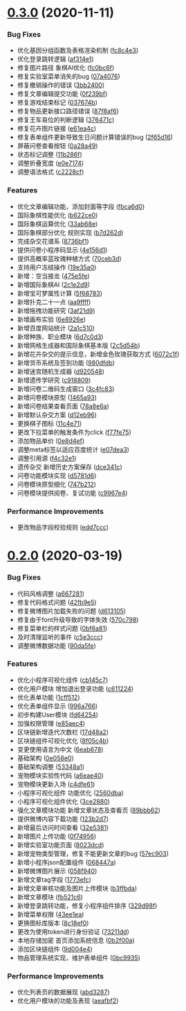 # [0.3.0](https://github.com/NadokaCiel/ciel-admin/compare/v0.2.0...v0.3.0) (2020-11-11)


### Bug Fixes

* 优化基因分组函数及表格渲染机制 ([fc8c4e3](https://github.com/NadokaCiel/ciel-admin/commit/fc8c4e30b0a33555c8173efedbcfeeeba4af33e1))
* 优化登录跳转逻辑 ([af314e1](https://github.com/NadokaCiel/ciel-admin/commit/af314e112ac9e2d7cbc4bf8c661178d72f4a2c5f))
* 修复图片路径 象棋AI优化 ([fc0bc6f](https://github.com/NadokaCiel/ciel-admin/commit/fc0bc6fc8beb30a3dc13c1b0ee449b952ca11c6f))
* 修复实验室菜单消失的bug ([07a4076](https://github.com/NadokaCiel/ciel-admin/commit/07a407636ddf3f633865d0dac35a7385409b6219))
* 修复撤销操作的错误 ([3bb2400](https://github.com/NadokaCiel/ciel-admin/commit/3bb240047311a48d247233c092a9f0baf17ed6ba))
* 修复文章编辑提交功能 ([0f239bf](https://github.com/NadokaCiel/ciel-admin/commit/0f239bf6e415b068bc066752521066c5c0b8a90a))
* 修复游戏结束标记 ([037674b](https://github.com/NadokaCiel/ciel-admin/commit/037674b41f842c0075b4a2a28cf72b8eac3a8acd))
* 修复物品更新接口路径错误 ([87f8af6](https://github.com/NadokaCiel/ciel-admin/commit/87f8af6aab5ca965ec368c8070823d84893ee98a))
* 修复王车易位的判断逻辑 ([376471c](https://github.com/NadokaCiel/ciel-admin/commit/376471c782a1d02258d2515fa01507a4c2c13ec4))
* 修复花卉图片链接 ([e61ea4c](https://github.com/NadokaCiel/ciel-admin/commit/e61ea4c9acf8d41420f0ffae417062694dbe6f61))
* 修复表单组件更新导致生日问题计算错误的bug ([2f65d16](https://github.com/NadokaCiel/ciel-admin/commit/2f65d16b1d42aaf95e699e0f4a862d58d6aab12b))
* 屏蔽问卷查看按钮 ([0a28a49](https://github.com/NadokaCiel/ciel-admin/commit/0a28a49766d3a121ae7443817680e26dff938833))
* 状态标记调整 ([11b286f](https://github.com/NadokaCiel/ciel-admin/commit/11b286fe2d470897e06a92db9d3d4660da482de7))
* 调整折叠宽度 ([e0e7174](https://github.com/NadokaCiel/ciel-admin/commit/e0e717433555351ff8e086230bd2bdbc6bd034dc))
* 调整语法格式 ([c2228cf](https://github.com/NadokaCiel/ciel-admin/commit/c2228cf18ddc1dc5b38e4678d0d3f33a041130fd))


### Features

* 优化文章编辑功能，添加封面等字段 ([fbca6d0](https://github.com/NadokaCiel/ciel-admin/commit/fbca6d05b42608a178a6a3583caf26330a4a52fb))
* 国际象棋性能优化 ([b622ce0](https://github.com/NadokaCiel/ciel-admin/commit/b622ce09c6a6af97c06d44a2c081229815cc5b55))
* 国际象棋运算优化 ([33ab68e](https://github.com/NadokaCiel/ciel-admin/commit/33ab68eadfa6af08ab8ebc1e4726868b67ad1026))
* 国际象棋部分优化 规则实现 ([b7d262d](https://github.com/NadokaCiel/ciel-admin/commit/b7d262d432000cf66e9ce7cf34092c7dcba3e358))
* 完成杂交花谱系 ([8736bf1](https://github.com/NadokaCiel/ciel-admin/commit/8736bf18d348ee8ed2356fdde3daf35565cbafd4))
* 提供问卷小程序码显示 ([4e156d1](https://github.com/NadokaCiel/ciel-admin/commit/4e156d1423047a53db103568f0b4fa0181764fd5))
* 提供高概率蓝玫瑰种植方式 ([70ceb3d](https://github.com/NadokaCiel/ciel-admin/commit/70ceb3de4b439a4ec2d62561170e26a7137966d2))
* 支持用户冻结操作 ([19e35a0](https://github.com/NadokaCiel/ciel-admin/commit/19e35a0f7d6993af5821420606507aa86fdaae53))
* 新增：空当接龙 ([475e5fe](https://github.com/NadokaCiel/ciel-admin/commit/475e5fec1d95b520f627776fc688a90e4335f521))
* 新增国际象棋AI ([2c1e2d9](https://github.com/NadokaCiel/ciel-admin/commit/2c1e2d952aa6ef9f7656d08c64a75728e06248f7))
* 新增宝可梦属性计算 ([5f68783](https://github.com/NadokaCiel/ciel-admin/commit/5f687838e97ee4ada38dbcba64e96b75dec9ee6a))
* 新增扑克二十一点 ([aa9ffff](https://github.com/NadokaCiel/ciel-admin/commit/aa9ffffdb0fb658d2969f979cd74b38ab9bebce2))
* 新增拖拽功能研究 ([3af21d9](https://github.com/NadokaCiel/ciel-admin/commit/3af21d9e246915a2b7c3de2eacb0157d629ccb1d))
* 新增画布实验 ([6e8926e](https://github.com/NadokaCiel/ciel-admin/commit/6e8926efafd7dbf64b778e721aeb99e2b4e87810))
* 新增百度网站统计 ([2a1c510](https://github.com/NadokaCiel/ciel-admin/commit/2a1c51040367f24e1b15b5dbff795ac600790d4d))
* 新增种族、职业模块 ([6d7c0d3](https://github.com/NadokaCiel/ciel-admin/commit/6d7c0d3e2eb5a77172d9b4e60225ab0c5dba9266))
* 新增网格生成器和国际象棋基本版 ([2c5d54b](https://github.com/NadokaCiel/ciel-admin/commit/2c5d54b312266b3a9a9517569b2e0e92bd18c56b))
* 新增花卉杂交的提示信息，新增金色玫瑰获取方式 ([6072c1f](https://github.com/NadokaCiel/ciel-admin/commit/6072c1f4efbc6fb631e7e0475d27310cb851e8d0))
* 新增货币系统及签到功能 ([980dfdb](https://github.com/NadokaCiel/ciel-admin/commit/980dfdb941aeda0b7c13f7d7a916742081be22b4))
* 新增迷宫随机生成器 ([d920548](https://github.com/NadokaCiel/ciel-admin/commit/d9205489134fc6eb85149f92a4755ea992a5b796))
* 新增遗传学研究 ([c918809](https://github.com/NadokaCiel/ciel-admin/commit/c918809058b1ae767368daf29327970b7e5d4f2a))
* 新增问卷二维码生成窗口 ([3c4fc83](https://github.com/NadokaCiel/ciel-admin/commit/3c4fc836fdb181a3a1b5b9fbf6c47debec1e0054))
* 新增问卷模块原型 ([1465a93](https://github.com/NadokaCiel/ciel-admin/commit/1465a93b079e2ed5b57cc9b21d567ebb57d69db9))
* 新增问卷结果查看页面 ([78a8e6a](https://github.com/NadokaCiel/ciel-admin/commit/78a8e6a229ad2910617a5ec0501d89a3d1ddf7be))
* 新增默认杂交方案 ([d12eb96](https://github.com/NadokaCiel/ciel-admin/commit/d12eb96cd01d8e937f29e8a52f50397192ab4b32))
* 更换棋子图标 ([11c4e71](https://github.com/NadokaCiel/ciel-admin/commit/11c4e713f948dd00f11bb2410712fdd8cde80bdc))
* 更改下拉菜单的触发条件为click ([f77fe75](https://github.com/NadokaCiel/ciel-admin/commit/f77fe7597fc4a2b36b1f987091cfb6f5c0768486))
* 添加物品单价 ([0e8d4ef](https://github.com/NadokaCiel/ciel-admin/commit/0e8d4efeab289ecdfdcb59767f61b1860b785608))
* 调整meta标签以适应百度统计 ([e07dea3](https://github.com/NadokaCiel/ciel-admin/commit/e07dea33be52028b11ac1f231a975cf1fc4c252e))
* 调整引用源 ([f4c32e1](https://github.com/NadokaCiel/ciel-admin/commit/f4c32e1692c29c008d06d051a6c6b36a493c3ff2))
* 遗传杂交 新增历史方案保存 ([dce341c](https://github.com/NadokaCiel/ciel-admin/commit/dce341c39aab389ad9d999c803c8118c9f190452))
* 问卷功能模块实现 ([d5781d6](https://github.com/NadokaCiel/ciel-admin/commit/d5781d653023aa1372e46a6351a2394e08aad63d))
* 问卷模块原型细化 ([747b212](https://github.com/NadokaCiel/ciel-admin/commit/747b21201d69fe09fd488b7315a378c644762387))
* 问卷模块提供阅卷、复试功能 ([c9967e4](https://github.com/NadokaCiel/ciel-admin/commit/c9967e44b0cc05a5fd598c7a877c199f7901c92c))


### Performance Improvements

* 更改物品字段校验规则 ([edd7ccc](https://github.com/NadokaCiel/ciel-admin/commit/edd7ccc148dbb6c21f84b0128c76cddfe42aa3ec))



# [0.2.0](https://github.com/NadokaCiel/ciel-admin/compare/0e058e0af21ef54791ab3d4f2f224420987a0e06...v0.2.0) (2020-03-19)


### Bug Fixes

* 代码风格调整 ([a667281](https://github.com/NadokaCiel/ciel-admin/commit/a66728171c3241335049fe33c10518651117df3e))
* 修复代码格式问题 ([42fb9e5](https://github.com/NadokaCiel/ciel-admin/commit/42fb9e53e55c2f78dd2735dcfe5e6cc4d826a3aa))
* 修复微博图片加载失败的问题 ([d613105](https://github.com/NadokaCiel/ciel-admin/commit/d613105e9dbda22c1ef60432119d93683415c069))
* 修复由于font升级导致的字体失效 ([570c798](https://github.com/NadokaCiel/ciel-admin/commit/570c798a54d571a90d7c65bbb68295f1562a3da5))
* 修复菜单栏的样式问题 ([0bf6a81](https://github.com/NadokaCiel/ciel-admin/commit/0bf6a8107f0b1c906612a28c1dbe649645098279))
* 及时清理监听的事件 ([c5e3ccc](https://github.com/NadokaCiel/ciel-admin/commit/c5e3ccc3ca86ab335d777ce6dcc97547ffeb1af0))
* 调整微博数据功能 ([90da5fe](https://github.com/NadokaCiel/ciel-admin/commit/90da5fe56ba919a6e46825ac7bee2fbe81f7e6ac))


### Features

* 优化小程序可视化组件 ([cb145c7](https://github.com/NadokaCiel/ciel-admin/commit/cb145c7666fec4ba71e8b9bff5c8bdb175823097))
* 优化用户模块 增加退出登录功能 ([c611224](https://github.com/NadokaCiel/ciel-admin/commit/c611224783258234e2c25688db92d3fc55c26448))
* 优化表单功能 ([1cff512](https://github.com/NadokaCiel/ciel-admin/commit/1cff512e954516fb1deaed2d3da7ebc575cd600a))
* 优化表单组件显示 ([996a766](https://github.com/NadokaCiel/ciel-admin/commit/996a766cd56f406332a5a967ac4bcf4391ec9a35))
* 初步构建User模块 ([fd64254](https://github.com/NadokaCiel/ciel-admin/commit/fd64254ef84e89fa446a499d68081d6e347a6ae9))
* 加强权限管理 ([e85aec4](https://github.com/NadokaCiel/ciel-admin/commit/e85aec4d94957f157621a0dbb743f8350ca97cad))
* 区块链新增迭代次数栏 ([17d48a2](https://github.com/NadokaCiel/ciel-admin/commit/17d48a2ff4315ccfd2db1f75cee526dfe1f1434f))
* 区块链组件可视化优化 ([8f05c4b](https://github.com/NadokaCiel/ciel-admin/commit/8f05c4ba1ac912bc9ac6976670282a4b0e572b66))
* 变更使用语言为中文 ([6eab678](https://github.com/NadokaCiel/ciel-admin/commit/6eab678bef0ce9b5a474fb55af03ce4ce0436fbf))
* 基础架构 ([0e058e0](https://github.com/NadokaCiel/ciel-admin/commit/0e058e0af21ef54791ab3d4f2f224420987a0e06))
* 基础架构调整 ([53348a1](https://github.com/NadokaCiel/ciel-admin/commit/53348a1f583037ad2db3b63277633194f48ed7ec))
* 宠物模块实验性代码 ([a6eae40](https://github.com/NadokaCiel/ciel-admin/commit/a6eae40ea166f04fcd3299380bb250f6dc339f5c))
* 宠物模块更新入场 ([c4dfe61](https://github.com/NadokaCiel/ciel-admin/commit/c4dfe617e7ef94b2f151ac4e2dbf8e787c3e8cc1))
* 小程序可视化组件 功能优化 ([2560dba](https://github.com/NadokaCiel/ciel-admin/commit/2560dba9ced96b97c5d8725cb284e46d4f1a0c9f))
* 小程序可视化组件优化 ([3ce2880](https://github.com/NadokaCiel/ciel-admin/commit/3ce2880e3cfa3eb12f7a24535f1359a6207729bf))
* 强化文章模块功能 新增文章状态及查看页 ([89bbb62](https://github.com/NadokaCiel/ciel-admin/commit/89bbb6238afed9df829330023ad261c39e73adb6))
* 提供微博内容下载功能 ([123b2d7](https://github.com/NadokaCiel/ciel-admin/commit/123b2d76bc2405963b9b575b1260dcb0853a367e))
* 新增最后访问时间查看 ([32e5381](https://github.com/NadokaCiel/ciel-admin/commit/32e5381b8ecd3aad82e8a66dcd13e339f2086e4c))
* 新增图片上传功能 ([0f74956](https://github.com/NadokaCiel/ciel-admin/commit/0f74956c2aec86b4acfb83d84badbd0ca7b2291d))
* 新增实验室功能页面 ([8023dcd](https://github.com/NadokaCiel/ciel-admin/commit/8023dcd65e0badb82462cead4f992a71d0a4d149))
* 新增宠物类型管理，修复不能更新文章的bug ([57ec903](https://github.com/NadokaCiel/ciel-admin/commit/57ec903c5fb516c62a4230b4c3162d64683ba1e1))
* 新增小程序json配置组件 ([068447a](https://github.com/NadokaCiel/ciel-admin/commit/068447a7616ed8bca6e90c23c1537a5bae2bcb58))
* 新增微博图片展示 ([058f940](https://github.com/NadokaCiel/ciel-admin/commit/058f940a9aacdc279e81d162c1f88e201523a9dc))
* 新增文章tag字段 ([1773efc](https://github.com/NadokaCiel/ciel-admin/commit/1773efc8bc562aa2dde383073120e497f7797120))
* 新增文章审核功能及图片上传模块 ([b3ffbda](https://github.com/NadokaCiel/ciel-admin/commit/b3ffbda278ed9b9e101a24ece226fed798191087))
* 新增文章模块 ([fb521c6](https://github.com/NadokaCiel/ciel-admin/commit/fb521c646a77de9dbc544d1e70d45a2cd834a08e))
* 新增登录跳转功能，修复小程序组件排序 ([329d98f](https://github.com/NadokaCiel/ciel-admin/commit/329d98f4b8c64994a33b1a35b604300a6afdf1c8))
* 新增菜单权限 ([43ee1ea](https://github.com/NadokaCiel/ciel-admin/commit/43ee1ea9798e5d5655b12354a4dc8046cdc2bab1))
* 更换图标库版本 ([8c18ef0](https://github.com/NadokaCiel/ciel-admin/commit/8c18ef0e0fd28314c54459407cd4dea8f5cf5da5))
* 更改为使用token进行身份验证 ([73211dd](https://github.com/NadokaCiel/ciel-admin/commit/73211dd8a4faecf14a91d95e62fe3a02882c2f66))
* 本地存储加密 首页添加系统信息 ([0b2f00a](https://github.com/NadokaCiel/ciel-admin/commit/0b2f00a5a2243c841eb32ef66b0715c5b11a1794))
* 添加区块链组件 ([9d004e4](https://github.com/NadokaCiel/ciel-admin/commit/9d004e441f536268338ebae62410e636303b8f7e))
* 物品管理系统实现，维护表单组件 ([0bc9935](https://github.com/NadokaCiel/ciel-admin/commit/0bc99350fb4d483d9b6a58d42927561adca90624))


### Performance Improvements

* 优化列表页的数据展现 ([abd3287](https://github.com/NadokaCiel/ciel-admin/commit/abd32875a3380461979b232b5197bdbbd87a83ae))
* 优化用户模块的功能及表现 ([aeafbf2](https://github.com/NadokaCiel/ciel-admin/commit/aeafbf2156e74b61fe0999e2566d7bebcadf725f))



